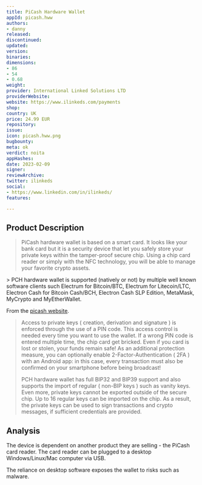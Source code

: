 ```yaml
---
title: PiCash Hardware Wallet
appId: picash.hww
authors:
- danny
released: 
discontinued: 
updated: 
version: 
binaries: 
dimensions:
- 86
- 54
- 0.68
weight: 
provider: International Linked Solutions LTD
providerWebsite: 
website: https://www.ilinkeds.com/payments
shop: 
country: UK
price: 24.99 EUR
repository: 
issue: 
icon: picash.hww.png
bugbounty: 
meta: ok
verdict: noita
appHashes: 
date: 2023-02-09
signer: 
reviewArchive: 
twitter: ilinkeds
social:
- https://www.linkedin.com/in/ilinkeds/
features: 

---
```


## Product Description 

> PiCash hardware wallet is based on a smart card. It looks like your bank card but it is a security device that let you safely store your private keys within the tamper-proof secure chip. Using a chip card reader or simply with the NFC technology, you will be able to manage your favorite crypto assets.
>
​> PCH hardware wallet is supported (natively or not) by multiple well known software clients such Electrum for Bitcoin/BTC, Electrum for Litecoin/LTC, Electron Cash for Bitcoin Cash/BCH, Electron Cash SLP Edition, MetaMask, MyCrypto and MyEtherWallet.

From the [picash website](https://www.ilinkeds.com/payments).

> Access to private keys ( creation, derivation and signature ) is enforced through the use of a PIN code. This access control is needed every time you want to use the wallet. If a wrong PIN code is entered multiple time, the chip card get bricked. Even if you card is lost or stolen, your funds remain safe! As an additional protection measure, you can optionally enable 2-Factor-Authentication ( 2FA ) with an Android app: in this case, every transaction must also be confirmed on your smartphone before being broadcast!
>
> PCH hardware wallet has full BIP32 and BIP39 support and also supports the import of regular ( non-BIP keys ) such as vanity keys. Even more, private keys cannot be exported outside of the secure chip. Up to 16 regular keys can be imported on the chip. As a result, the private keys can be used to sign transactions and crypto messages, if sufficient credentials are provided.

## Analysis 

The device is dependent on another product they are selling - the PiCash card reader. The card reader can be plugged to a desktop Windows/Linux/Mac computer via USB. 

The reliance on desktop software exposes the wallet to risks such as malware. 